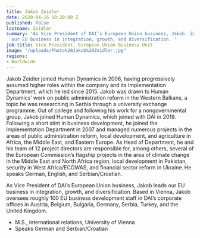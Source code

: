 ```yaml
---
title: Jakob Zeidler
date: 2020-04-16 10:20:00 Z
published: false
lastname: Zeidler
summary: 'As Vice President of DAI’s European Union business, Jakob  Zeidler leads
  our EU business in integration, growth, and diversification. '
job-title: Vice President, European Union Business Unit
image: "/uploads/Photo%20Jakob%20Zeidler.jpg"
regions:
- Worldwide
---
```


Jakob Zeidler joined Human Dynamics in 2006, having progressively assumed higher roles within the company and its Implementation Department, which he led since 2015. Jakob was drawn to Human Dynamics’ work on public administration reform in the Western Balkans, a topic he was researching in Serbia through a university exchange programme. Out of college and following his work for a nongovernmental group, Jakob joined Human Dynamics, which joined with DAI in 2019. Following a short stint in business development, he joined the Implementation Department in 2007 and managed numerous projects in the areas of public administration reform, local development, and agriculture in Africa, the Middle East, and Eastern Europe. As Head of Department, he and his team of 12 project directors are responsible for, among others, several of the European Commission’s flagship projects in the area of climate change in the Middle East and North Africa region, local development in Pakistan, security in West Africa/ECOWAS, and financial sector reform in Ukraine. He speaks German, English, and Serbian/Croatian.

As Vice President of DAI’s European Union business, Jakob leads our EU business in integration, growth, and diversification. Based in Vienna, Jakob oversees roughly 100 EU business development staff in DAI’s corporate offices in Austria, Belgium, Bulgaria, Germany, Serbia, Turkey, and the United Kingdom. 

* M.S., international relations, University of Vienna
* Speaks German and Serbian/Croatian